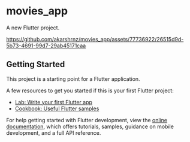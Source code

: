 # movies_app

A new Flutter project.


https://github.com/akarshrnz/movies_app/assets/77736922/26515d9d-5b73-4691-99d7-29ab45171caa


## Getting Started

This project is a starting point for a Flutter application.

A few resources to get you started if this is your first Flutter project:

- [Lab: Write your first Flutter app](https://docs.flutter.dev/get-started/codelab)
- [Cookbook: Useful Flutter samples](https://docs.flutter.dev/cookbook)

For help getting started with Flutter development, view the
[online documentation](https://docs.flutter.dev/), which offers tutorials,
samples, guidance on mobile development, and a full API reference.
